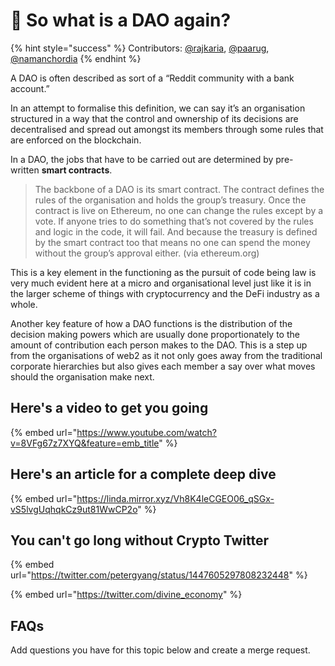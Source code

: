 # 🤔 So what is a DAO again?

{% hint style="success" %}
Contributors: [@rajkaria](https://github.com/rajkaria), [@paarug](https://github.com/paarug), [@namanchordia](https://github.com/namanchordia)
{% endhint %}

A DAO is often described as sort of a “Reddit community with a bank account.”

In an attempt to formalise this definition, we can say it’s an organisation structured in a way that the control and ownership of its decisions are decentralised and spread out amongst its members through some rules that are enforced on the blockchain.

In a DAO, the jobs that have to be carried out are determined by pre-written **smart contracts**.

>The backbone of a DAO is its smart contract. The contract defines the rules of the organisation and holds the group’s treasury. Once the contract is live on Ethereum, no one can change the rules except by a vote. If anyone tries to do something that’s not covered by the rules and logic in the code, it will fail. And because the treasury is defined by the smart contract too that means no one can spend the money without the group’s approval either. (via ethereum.org)

This is a key element in the functioning as the pursuit of code being law is very much evident here at a micro and organisational level just like it is in the larger scheme of things with cryptocurrency and the DeFi industry as a whole.

Another key feature of how a DAO functions is the distribution of the decision making powers which are usually done proportionately to the amount of contribution each person makes to the DAO. This is a step up from the organisations of web2 as it not only goes away from the traditional corporate hierarchies but also gives each member a say over what moves should the organisation make next.

## Here's a video to get you going

{% embed url="https://www.youtube.com/watch?v=8VFg67z7XYQ&feature=emb_title" %}

## Here's an article for a complete deep dive

{% embed url="https://linda.mirror.xyz/Vh8K4leCGEO06_qSGx-vS5lvgUqhqkCz9ut81WwCP2o" %}

## You can't go long without Crypto Twitter

{% embed url="https://twitter.com/petergyang/status/1447605297808232448" %}

{% embed url="https://twitter.com/divine_economy" %}

## FAQs

Add questions you have for this topic below and create a merge request.